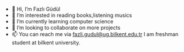 - 👋 Hi, I’m Fazlı Güdül
- 👀 I’m interested in reading books,listening musics
- 🌱 I’m currently learning computer science
- 💞️ I’m looking to collaborate on more projects
- 📫 You can reach me via fazli.gudul@ug.bilkent.edu.tr
I am freshman student at bilkent university.
<!---
fazligudul/fazligudul is a ✨ special ✨ repository because its `README.md` (this file) appears on your GitHub profile.
You can click the Preview link to take a look at your changes.
--->

